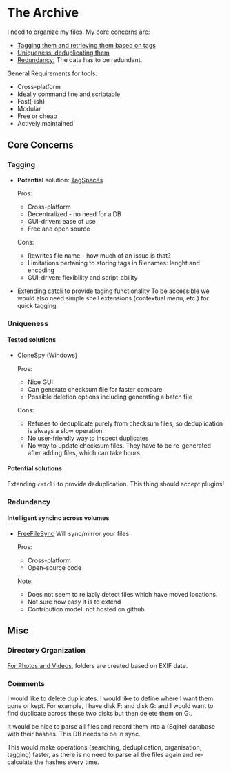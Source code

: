 
# The Archive

I need to organize my files. My core concerns are:
 - [Tagging them and retrieving them based on tags](#tagging)
 - [Uniqueness: deduplicating them](#uniqueness)
 - [Redundancy:](#redundancy) The data has to be redundant.
 

General Requirements for tools:
 
 * Cross-platform
 * Ideally command line and scriptable
 * Fast(-ish)
 * Modular
 * Free or cheap
 * Actively maintained
 
## Core Concerns
 
### Tagging


 * **Potential** solution: [TagSpaces](https://www.tagspaces.org/)
 
   Pros:
    * Cross-platform
    * Decentralized - no need for a DB
    * GUI-driven: ease of use
    * Free and open source
   
   Cons:
    * Rewrites file name - how much of an issue is that?
    * Limitations pertaning to storing tags in filenames: lenght and encoding
    * GUI-driven: flexibility and script-ability
    
  * Extending [catcli](https://github.com/rolfen/catcli) to provide taging functionality
    To be accessible we would also need simple shell extensions (contextual menu, etc.) for quick tagging.

### Uniqueness

#### Tested solutions
 * CloneSpy (Windows)
 
   Pros:
    * Nice GUI
    * Can generate checksum file for faster compare
    * Possible deletion options including generating a batch file

   Cons:
    * Refuses to deduplicate purely from checksum files, so deduplication is always a slow operation
    * No user-friendly way to inspect duplicates
    * No way to update checksum files. They have to be re-generated after adding files, which can take hours.
    
#### Potential solutions

Extending `catcli` to provide deduplication. This thing should accept plugins!
    

### Redundancy

#### Intelligent syncinc across volumes

 * [FreeFileSync](https://freefilesync.org/) Will sync/mirror your files
 
   Pros:
    * Cross-platform
    * Open-source code
    
   Note:
    * Does not seem to reliably detect files which have moved locations.
    * Not sure how easy it is to extend
    * Contribution model: not hosted on github


## Misc


### Directory Organization

[For Photos and Videos](https://gist.github.com/rolfen/244c691660839c27941cd371683039ba), folders are created based on EXIF date.

    
### Comments

I would like to delete duplicates. I would like to define where I want them gone or kept. For example, I have disk F: and disk G: and I would want to find duplicate across these two disks but then delete them on G:.

It would be nice to parse all files and record them into a (Sqlite) database with their hashes. This DB needs to be in sync.

This would make operations (searching, deduplication, organisation, tagging) faster, as there is no need to parse all the files again and re-calculate the hashes every time.
